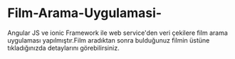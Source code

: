 # Film-Arama-Uygulamasi-
Angular JS ve ionic Framework ile web service'den veri çekilere film arama uygulaması yapılmıştır.Film aradıktan sonra bulduğunuz
filmin üstüne tıkladığınızda detaylarını görebilirsiniz.
